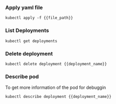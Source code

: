 ### Apply yaml file
```warp-runnable-command
kubectl apply -f {{file_path}}
```
### List Deployments
```warp-runnable-command
kubectl get deployments
```
### Delete deployment
```warp-runnable-command
kubectl delete deployment {{deployment_name}}
```
### Describe pod
To get more information of the pod for debuggin
```warp-runnable-command
kubectl describe deployment {{deployment_name}}
```
